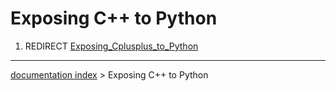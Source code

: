 # Exposing C++ to Python
1.  REDIRECT [Exposing\_Cplusplus\_to\_Python](Exposing_Cplusplus_to_Python.md)

---
[documentation index](../README.md) > Exposing C++ to Python
